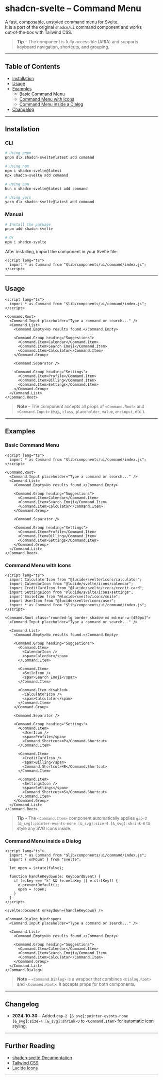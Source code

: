 # shadcn‑svelte – Command Menu

A fast, composable, unstyled command menu for Svelte.  
It is a port of the original `shadcn/ui` command component and works out‑of‑the‑box with Tailwind CSS.

> **Tip** – The component is fully accessible (ARIA) and supports keyboard navigation, shortcuts, and grouping.

---

## Table of Contents

- [Installation](#installation)
- [Usage](#usage)
- [Examples](#examples)
  - [Basic Command Menu](#basic-command-menu)
  - [Command Menu with Icons](#command-menu-with-icons)
  - [Command Menu inside a Dialog](#command-menu-inside-a-dialog)
- [Changelog](#changelog)

---

## Installation

### CLI

```bash
# Using pnpm
pnpm dlx shadcn-svelte@latest add command

# Using npm
npm i shadcn-svelte@latest
npx shadcn-svelte add command

# Using bun
bun x shadcn-svelte@latest add command

# Using yarn
yarn dlx shadcn-svelte@latest add command
```

### Manual

```bash
# Install the package
pnpm add shadcn-svelte

# Or
npm i shadcn-svelte
```

After installing, import the component in your Svelte file:

```svelte
<script lang="ts">
  import * as Command from "$lib/components/ui/command/index.js";
</script>
```

---

## Usage

```svelte
<script lang="ts">
  import * as Command from "$lib/components/ui/command/index.js";
</script>

<Command.Root>
  <Command.Input placeholder="Type a command or search..." />
  <Command.List>
    <Command.Empty>No results found.</Command.Empty>

    <Command.Group heading="Suggestions">
      <Command.Item>Calendar</Command.Item>
      <Command.Item>Search Emoji</Command.Item>
      <Command.Item>Calculator</Command.Item>
    </Command.Group>

    <Command.Separator />

    <Command.Group heading="Settings">
      <Command.Item>Profile</Command.Item>
      <Command.Item>Billing</Command.Item>
      <Command.Item>Settings</Command.Item>
    </Command.Group>
  </Command.List>
</Command.Root>
```

> **Note** – The component accepts all props of `<Command.Root>` and `<Command.Input>` (e.g., `class`, `placeholder`, `value`, `on:input`, etc.).

---

## Examples

### Basic Command Menu

```svelte
<script lang="ts">
  import * as Command from "$lib/components/ui/command/index.js";
</script>

<Command.Root>
  <Command.Input placeholder="Type a command or search..." />
  <Command.List>
    <Command.Empty>No results found.</Command.Empty>

    <Command.Group heading="Suggestions">
      <Command.Item>Calendar</Command.Item>
      <Command.Item>Search Emoji</Command.Item>
      <Command.Item>Calculator</Command.Item>
    </Command.Group>

    <Command.Separator />

    <Command.Group heading="Settings">
      <Command.Item>Profile</Command.Item>
      <Command.Item>Billing</Command.Item>
      <Command.Item>Settings</Command.Item>
    </Command.Group>
  </Command.List>
</Command.Root>
```

### Command Menu with Icons

```svelte
<script lang="ts">
  import CalculatorIcon from "@lucide/svelte/icons/calculator";
  import CalendarIcon from "@lucide/svelte/icons/calendar";
  import CreditCardIcon from "@lucide/svelte/icons/credit-card";
  import SettingsIcon from "@lucide/svelte/icons/settings";
  import SmileIcon from "@lucide/svelte/icons/smile";
  import UserIcon from "@lucide/svelte/icons/user";
  import * as Command from "$lib/components/ui/command/index.js";
</script>

<Command.Root class="rounded-lg border shadow-md md:min-w-[450px]">
  <Command.Input placeholder="Type a command or search..." />

  <Command.List>
    <Command.Empty>No results found.</Command.Empty>

    <Command.Group heading="Suggestions">
      <Command.Item>
        <CalendarIcon />
        <span>Calendar</span>
      </Command.Item>

      <Command.Item>
        <SmileIcon />
        <span>Search Emoji</span>
      </Command.Item>

      <Command.Item disabled>
        <CalculatorIcon />
        <span>Calculator</span>
      </Command.Item>
    </Command.Group>

    <Command.Separator />

    <Command.Group heading="Settings">
      <Command.Item>
        <UserIcon />
        <span>Profile</span>
        <Command.Shortcut>⌘P</Command.Shortcut>
      </Command.Item>

      <Command.Item>
        <CreditCardIcon />
        <span>Billing</span>
        <Command.Shortcut>⌘B</Command.Shortcut>
      </Command.Item>

      <Command.Item>
        <SettingsIcon />
        <span>Settings</span>
        <Command.Shortcut>⌘S</Command.Shortcut>
      </Command.Item>
    </Command.Group>
  </Command.List>
</Command.Root>
```

> **Tip** – The `<Command.Item>` component automatically applies `gap-2 [&_svg]:pointer-events-none [&_svg]:size-4 [&_svg]:shrink-0` to style any SVG icons inside.

### Command Menu inside a Dialog

```svelte
<script lang="ts">
  import * as Command from "$lib/components/ui/command/index.js";
  import { onMount } from "svelte";

  let open = $state(false);

  function handleKeydown(e: KeyboardEvent) {
    if (e.key === "k" && (e.metaKey || e.ctrlKey)) {
      e.preventDefault();
      open = !open;
    }
  }
</script>

<svelte:document onkeydown={handleKeydown} />

<Command.Dialog bind:open>
  <Command.Input placeholder="Type a command or search..." />

  <Command.List>
    <Command.Empty>No results found.</Command.Empty>

    <Command.Group heading="Suggestions">
      <Command.Item>Calendar</Command.Item>
      <Command.Item>Search Emoji</Command.Item>
      <Command.Item>Calculator</Command.Item>
    </Command.Group>
  </Command.List>
</Command.Dialog>
```

> **Note** – `<Command.Dialog>` is a wrapper that combines `<Dialog.Root>` and `<Command.Root>`. It accepts props for both components.

---

## Changelog

- **2024‑10‑30** – Added `gap-2 [&_svg]:pointer-events-none [&_svg]:size-4 [&_svg]:shrink-0` to `<Command.Item>` for automatic icon styling.

---

## Further Reading

- [shadcn‑svelte Documentation](https://shadcn-svelte.com/docs)
- [Tailwind CSS](https://tailwindcss.com/)
- [Lucide Icons](https://lucide.dev/)

---